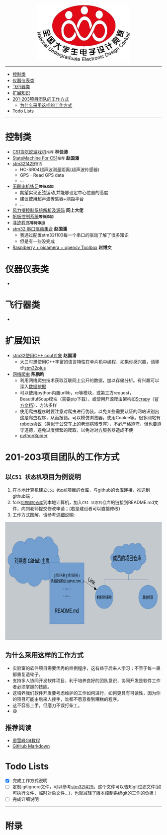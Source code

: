 <div align=center><img width="300" height="180" src="./picture/pic.jpg"/></div>

---

- [控制类](#控制类)
- [仪器仪表类](#仪器仪表类)
- [飞行器类](#飞行器类)
- [扩展知识](#扩展知识)
- [201-203项目团队的工作方式](#201-203项目团队的工作方式)
    - [为什么采用这样的工作方式](#为什么采用这样的工作方式)
- [Todo Lists](#todo-lists)

---
# 控制类
- [C51贪吃蛇游戏机](https://github.com/ywg121020/51_sanke_game)`推荐` **林佳涛**
- [StateMachine For C51](https://github.com/zgpTree/c51_state_machine.git)`推荐` **赵国潘**
- [stm32f429](https://github.com/MaJerle/stm32f429)`官方`
    - HC-SR04超声波测量距离(超声波传感器)
    - GPS - Read GPS data
    - ...
- [无刷电机练习]()**`等待添加`**
    - 期望实现正弦运动,并能够设定中心位置的高度
    - 建议使用超声波传感器+测距平台
    - ...
- [风力摆控制系统解析及源码](http://bbs.eeworld.com.cn/forum.php?mod=viewthread&tid=476344&extra=page%3D1&page=1) **网上大佬**
- [帆板控制系统]()**`等待添加`**
- [寻迹程序]()**`等待添加`**
- [stm32 串口驱动集合](https://github.com/zgpTree/stm32_serial_driver.git) **赵国潘**
    - 我通过配置stm32f103每一个串口的驱动了解了很多知识
    - 但是有一些没完成
- [Raspiberry + picamera + opencv Toolbox](https://github.com/IyangDc/py_opencv_tools.git) **赵博文**


# 仪器仪表类
- 

# 飞行器类
- 

# 扩展知识
- [stm32使用C++ cout对象](https://github.com/zgpTree/stm32_cppTest) **赵国潘**
    - 大三时想使用C++丰富的语言特性在单片机中编程，如果你感兴趣，请移步[stm32plus](https://github.com/andysworkshop/stm32plus)
- [网络爬虫](https://baike.baidu.com/item/网络爬虫/)   **陈鹏昀**
    - 利用网络爬虫技术获取互联网上公开的数据，加以存储分析。有兴趣可以深入[数据挖掘](https://baike.baidu.com/item/数据挖掘)
    - 可以使用python内置urllib，re等模块，或第三方request，BeautifulSoup模块（需要pip下载），或使用开源爬虫架构如[Scrapy](https://baike.baidu.com/item/scrapy)（[官方文档](https://doc.scrapy.org/en/latest/intro/overview.html)），方法多样
    - 使用爬虫程序时要注意对爬虫进行伪装，以免某些需要认证的网站识别出这是爬虫程序，从而报错。可以模仿浏览器，使用Cookie等。很多网站有[robots协议](https://baike.baidu.com/item/robots%E5%8D%8F%E8%AE%AE)（类似于公交车上的老弱病残专座），不必严格遵守，但也要遵守道德，避免过度频繁的爬取，以免对对方服务器造成不便
    - [pythonSpider](https://gitee.com/ChenPY95/pythonSpider)  

# 201-203项目团队的工作方式
## 以`C51 状态机`项目为例说明
1. 在本地计算机建立`C51 状态机`项目的仓库，与github的仓库连接，推送到github端；
1. fork[`刘燕娜的仓库`](https://github.com/mti05001/Electronic-Design-Contest)到本地计算机，加入`C51 状态机`仓库的链接到README.md文件，向刘老师提交修改申请；(若是建设者可以直接修改)
1. 工作方式图解，请参考[详细说明](#详细说明):
<div align=center><img width="750" height="380" src="./picture/工作方式图解.png"/></div>

## 为什么采用这样的工作方式
- 实验室的软件项目需要优秀的样例程序，这有益于后来人学习；不至于每一届都重复造轮子。
- 支持多人协同开发软件项目，利于培养良好的团队意识，协同开发是软件工作者必须掌握的技能。
- 这培养我们软件开发要考虑维护的工作如何进行，如何更具有可读性，因为你的项目可能由后来人接手，谁都不愿意看到糟糕的程序。
- 这不容易上手，但磨刀不误打柴工。
- :smile:

## 推荐阅读
- [廖雪峰Git教程](https://www.liaoxuefeng.com/wiki/0013739516305929606dd18361248578c67b8067c8c017b000/001373962845513aefd77a99f4145f0a2c7a7ca057e7570000)
- [GitHub Markdown](https://guides.github.com/features/mastering-markdown/)


# Todo Lists
- [x] 完成工作方式说明
- [ ] 定制.gitignore文件，可以参考[stm32f429](https://github.com/MaJerle/stm32f429)。这个文件可以告知git过滤文件(如可执行文件、临时对象文件...)，也就减轻了版本控制系统git的工作的负担！
- [ ] 完成详细说明

---
# 附录

